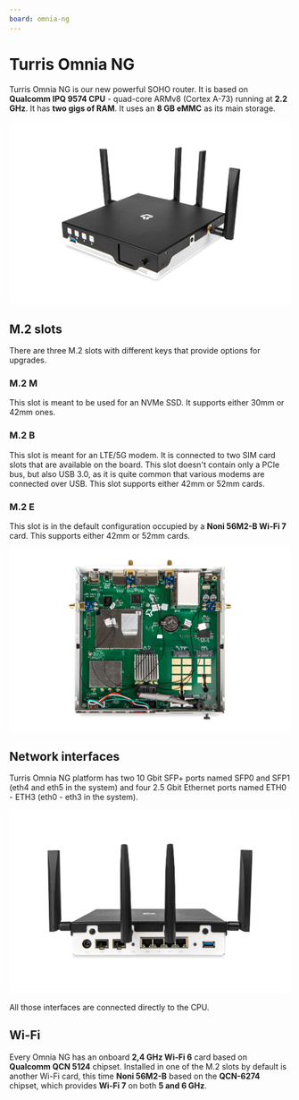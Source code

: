 ```yaml
---
board: omnia-ng
---
```

# Turris Omnia NG

Turris Omnia NG is our new powerful SOHO router. It is based on **Qualcomm IPQ
9574 CPU** - quad-core ARMv8 (Cortex A-73) running at **2.2 GHz**. It has **two
gigs of RAM**. It uses an **8 GB eMMC** as its main storage.

![Turris Omnia NG](omnia-ng.png)

## M.2 slots

There are three M.2 slots with different keys that provide options for upgrades.

### M.2 M

This slot is meant to be used for an NVMe SSD. It supports either 30mm or 42mm ones.

### M.2 B

This slot is meant for an LTE/5G modem. It is connected to two SIM card slots that
are available on the board. This slot doesn't contain only a PCIe bus, but also
USB 3.0, as it is quite common that various modems are connected over USB.
This slot supports either 42mm or 52mm cards.

### M.2 E

This slot is in the default configuration occupied by a **Noni 56M2-B Wi-Fi 7** card. 
This supports either 42mm or 52mm cards.

![Turris Omnia NG insides](omnia-ng-inside.png)

## Network interfaces

Turris Omnia NG platform has two 10 Gbit SFP+ ports named SFP0 and SFP1 (eth4
and eth5 in the system) and four 2.5 Gbit Ethernet ports named ETH0 - ETH3 (eth0 -
eth3 in the system).

![Turris Omnia NG ports](omnia-ng-ports.png)

All those interfaces are connected directly to the CPU.

## Wi-Fi

Every Omnia NG has an onboard **2,4 GHz Wi-Fi 6** card based on **Qualcomm QCN
5124** chipset. Installed in one of the M.2 slots by default is another Wi-Fi
card, this time **Noni 56M2-B** based on the **QCN-6274** chipset, which provides
**Wi-Fi 7** on both **5 and 6 GHz**.
